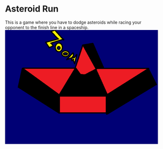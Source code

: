 # Asteroid Run
This is a game where you have to dodge asteroids while racing your opponent to the finish line in a spaceship.
![Plan](https://raw.githubusercontent.com/BenKatzman/Asteroid-Run/master/plan.png)
